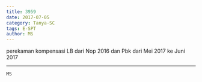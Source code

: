 ```yaml
---
title: 3959
date: 2017-07-05
category: Tanya-SC
tags: E-SPT
author: MS
---
```


perekaman kompensasi LB dari Nop 2016 dan Pbk dari Mei 2017 ke Juni 2017

---



`MS`
